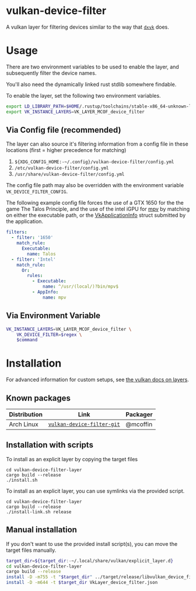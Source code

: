 # vulkan-device-filter

A vulkan layer for filtering devices similar to the way that [`dxvk`](https://github.com/doitsujin/dxvk) does.

# Usage

There are two environment variables to be used to enable the layer, and subsequently filter the device names.

You'll also need the dynamically linked rust stdlib somewhere findable.

To enable the layer, set the following two environment variables.

```bash
export LD_LIBRARY_PATH=$HOME/.rustup/toolchains/stable-x86_64-unknown-linux-gnu/lib/rustlib/x86_64-unknown-linux-gnu/lib
export VK_INSTANCE_LAYERS=VK_LAYER_MCOF_device_filter
```

## Via Config file (recommended)

The layer can also source it's filtering information from a config file in these locations (first = higher precedence for matching)

1. `${XDG_CONFIG_HOME:-~/.config}/vulkan-device-filter/config.yml`
2. `/etc/vulkan-device-filter/config.yml`
3. `/usr/share/vulkan-device-filter/config.yml`

The config file path may also be overridden with the environment variable `VK_DEVICE_FILTER_CONFIG`.

The following example config file forces the use of a GTX 1650 for the the game The Talos Principle, and the use of the intel iGPU for [mpv](https://mpv.io/) by matching on either the executable path, or the [VkApplicationInfo](https://www.khronos.org/registry/vulkan/specs/1.2-extensions/man/html/VkApplicationInfo.html) struct submitted by the application.

```yaml
filters:
  - filter: '1650'
    match_rule:
      Executable:
        name: Talos
  - filter: 'Intel'
    match_rule:
      Or:
        rules:
          - Executable:
              name: ^/usr/(local/)?bin/mpv$
          - AppInfo:
              name: mpv
```

## Via Environment Variable

```bash
VK_INSTANCE_LAYERS=VK_LAYER_MCOF_device_filter \
    VK_DEVICE_FILTER=$regex \
    $command
```

# Installation

For advanced information for custom setups, see [the vulkan docs on layers](https://vulkan.lunarg.com/doc/view/1.0.13.0/windows/layers.html).

## Known packages

| Distribution | Link | Packager |
| ------------ | ---- | -------- |
| Arch Linux | [`vulkan-device-filter-git`](https://aur.archlinux.org/packages/vulkan-device-filter-git) | @mcoffin |

## Installation with scripts

To install as an explicit layer by copying the target files

```
cd vulkan-device-filter-layer
cargo build --release
./install.sh
```

To install as an explicit layer, you can use symlinks via the provided script.

```
cd vulkan-device-filter-layer
cargo build --release
./install-link.sh release
```

## Manual installation

If you don't want to use the provided install script(s), you can move the target files manually.

```bash
target_dir=${target_dir:-~/.local/share/vulkan/explicit_layer.d}
cd vulkan-device-filter-layer
cargo build --release
install -D -m755 -t "$target_dir" ../target/release/libvulkan_device_filter_layer.so
install -D -m644 -t $target_dir VkLayer_device_filter.json
```
